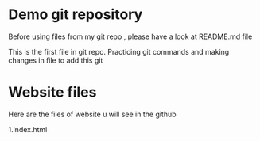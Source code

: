 # Demo git repository
Before using files from my git repo , please have a look at README.md file


This is the first file in git repo.
Practicing git commands and making changes in file to add this git

# Website files
Here are the files of website u will see in the github

1.index.html

